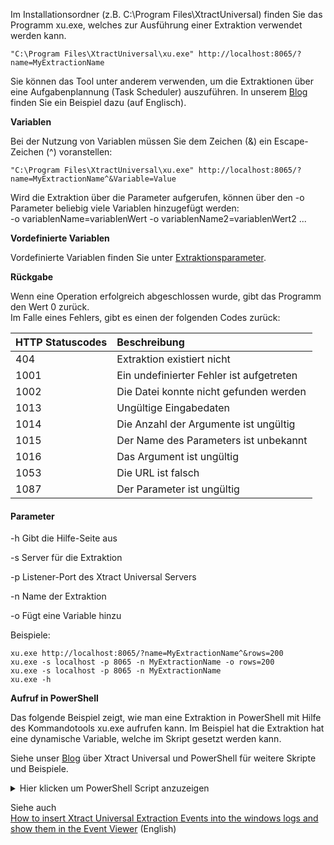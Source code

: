 Im Installationsordner (z.B. C:\Program Files\XtractUniversal) finden Sie das Programm xu.exe, welches zur Ausführung einer Extraktion verwendet werden kann.<br>
```
"C:\Program Files\XtractUniversal\xu.exe" http://localhost:8065/?name=MyExtractionName
```

Sie können das Tool unter anderem verwenden, um die Extraktionen über eine Aufgabenplannung (Task Scheduler) auszuführen. In unserem [Blog](http://www.theobald-software.com/blog/2013/01/28/how-to-schedule-xtract-universal-extractions-with-the-windows-task-scheduler-to-load-data-from-sap/) finden Sie ein Beispiel dazu (auf Englisch). 

**Variablen**

Bei der Nutzung von Variablen müssen Sie dem Zeichen (&) ein Escape-Zeichen (^) voranstellen: 
```
"C:\Program Files\XtractUniversal\xu.exe" http://localhost:8065/?name=MyExtractionName^&Variable=Value
```

Wird die Extraktion über die Parameter aufgerufen, können über den -o Parameter beliebig viele Variablen hinzugefügt werden:<br>
-o variablenName=variablenWert -o variablenName2=variablenWert2 ...

**Vordefinierte Variablen**

Vordefinierte Variablen finden Sie unter [Extraktionsparameter](./extraktionsparameter). 

**Rückgabe**

Wenn eine Operation erfolgreich abgeschlossen wurde, gibt das Programm den Wert 0 zurück.<br>
Im Falle eines Fehlers, gibt es einen der folgenden Codes zurück:

|HTTP Statuscodes | Beschreibung |
|:----|:---| 
|404 | Extraktion existiert nicht |
|1001 | Ein undefinierter Fehler ist aufgetreten |
|1002 | Die Datei konnte nicht gefunden werden|     
|1013 | Ungültige Eingabedaten |
|1014 | Die Anzahl der Argumente ist ungültig |
|1015 | Der Name des Parameters ist unbekannt |
|1016 | Das Argument ist ungültig |
|1053 |  Die URL ist falsch |
|1087 | Der Parameter ist ungültig |

#### Parameter

-h        Gibt die Hilfe-Seite aus

-s        Server für die Extraktion

-p        Listener-Port des Xtract Universal Servers

-n        Name der Extraktion

-o        Fügt eine Variable hinzu

Beispiele: <br>
```
xu.exe http://localhost:8065/?name=MyExtractionName^&rows=200
xu.exe -s localhost -p 8065 -n MyExtractionName -o rows=200
xu.exe -s localhost -p 8065 -n MyExtractionName
xu.exe -h
```

**Aufruf in PowerShell** 

Das folgende Beispiel zeigt, wie man eine Extraktion in PowerShell mit Hilfe des Kommandotools xu.exe aufrufen kann. 
Im Beispiel hat die Extraktion hat eine dynamische Variable, welche im Skript gesetzt werden kann. 

Siehe unser [Blog](https://blog.theobald-software.com/2018/04/26/mastering-sap-access-with-xtract-universal-and-powershell/) über Xtract Universal und PowerShell für weitere Skripte und Beispiele. 

<details>
<summary>Hier klicken um PowerShell Script anzuzeigen</summary>
{% highlight javascript %}
# Execute an Xtract Universal extraction using the command tool xu.exe in a powershell script
# the extraction has a variable CalendarMonth that needs a value in the format YYYYMM, e.g. 201712
  
clear
# write the output to a file
$XUOutputfile = "C:\Data\powershell\output.txt"
# write the log to a file
$XULogfile = "C:\Data\powershell\log.txt"
  
# set the path to the installation folder
$XUCmd = 'C:\Program Files\XtractUniversal\xu.exe'
  
$XUServer = "localhost"
$XUPort = "8065"
$XUExtraction = "SAPSalesCube"
  
  
# BEGIN OF BLOCK FOR SETTING VARIABLE
# Skip this block if you don't use variable
  
# generate the calender month from the current date to be used as a variable
# e.g. Tuesday, December 19, 2017 10:40:32 AM
$myyear = (Get-Date -format "yyyy")
$mymonth = (Get-Date -format "MM")
# 201712
$myCalendarMonth = "$myyear$mymonth"
# another option Get-Date -format "yyyyMM"
  
# just if you use variables
# the extraction has a variable CalendarMonth, its value has the format YYYYMM
# set the variable for calendar month e.g. 201712
 
  
# END OF BLOCK FOR SETTING VARIABLE
  
  
# define error message
$errorMessage = @'
If the command completes an operation successfully, it returns an exit code of zero (0).
In case of an error, it will return one of the following (http status) codes:
HTTP Statuscodes (e.g. 404 when the extraction does not exist)
1001    An undefined error occured
1002    Could not find the specified file      
1013    Invalid input data
1014    The number of arguments is invalid
1015    The parameter name is unknown
1016    The argument is not valid
1053    Something is wrong with your URL
1087    The parameter is invalid
  
check the online help for further information
http://help.theobald-software.com/Xtract-Universal-EN/default.aspx?pageid=run-from-a-command-line
'@
  
  
# run the command tool with the right parameters
$res = &$XUCmd -s $XUServer -p $XUPort -n $XUExtraction -o CalenderMonth=$myCalenderMonth 1>$XUOutputfile 2>$XULogfile
  
# check the last exit code
# 0: successful
# else unsuccessful
if($LASTEXITCODE -eq 0) {
           
write-host -f Green "The last command executed successfully"          
} else {
           
write-host -f Red "The last execution failed with error code $LASTEXITCODE!"
write-host $errorMessage
}
{% endhighlight %}
</details>

Siehe auch <br> 
[How to insert Xtract Universal Extraction Events into the windows logs and show them in the Event Viewer](https://kb.theobald-software.com/xtract-universal/how-to-insert-xtract-universal-extraction-events-into-the-windows-logs-and-show-them-in-the-event-viewer) (English)
